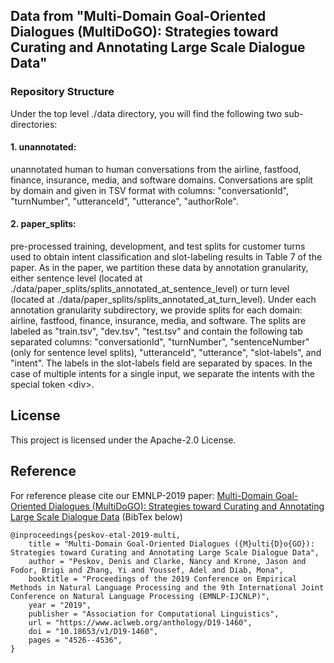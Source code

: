 ## Data from "Multi-Domain Goal-Oriented Dialogues (MultiDoGO): Strategies toward Curating and Annotating Large Scale Dialogue Data"

### Repository Structure

Under the top level ./data directory, you will find the following two sub-directories:

#### 1. unannotated: 

unannotated human to human conversations from the airline, fastfood, finance, insurance, media, and software domains. Conversations are split by domain and given in TSV format with columns: "conversationId", "turnNumber", "utteranceId", "utterance", "authorRole".

#### 2. paper_splits:

pre-processed training, development, and test splits for customer turns used to obtain intent classification and slot-labeling results in Table 7 of the paper. As in the paper, we partition these data by annotation granularity, either sentence level (located at ./data/paper_splits/splits_annotated_at_sentence_level) or turn level (located at ./data/paper_splits/splits_annotated_at_turn_level). Under each annotation granularity subdirectory, we provide splits for each domain: airline, fastfood, finance, insurance, media, and software. The splits are labeled as "train.tsv", "dev.tsv", "test.tsv" and contain the following tab separated columns: "conversationId", "turnNumber", "sentenceNumber" (only for sentence level splits), "utteranceId", "utterance", "slot-labels", and "intent". The labels in the slot-labels field are separated by spaces. In the case of multiple intents for a single input, we separate the intents with the special token \<div\>.

## License

This project is licensed under the Apache-2.0 License.

## Reference

For reference please cite our EMNLP-2019 paper: [Multi-Domain Goal-Oriented Dialogues (MultiDoGO): Strategies toward Curating and Annotating Large Scale Dialogue Data](https://www.aclweb.org/anthology/D19-1460/) (BibTex below)

```
@inproceedings{peskov-etal-2019-multi,
    title = "Multi-Domain Goal-Oriented Dialogues ({M}ulti{D}o{GO}): Strategies toward Curating and Annotating Large Scale Dialogue Data",
    author = "Peskov, Denis and Clarke, Nancy and Krone, Jason and Fodor, Brigi and Zhang, Yi and Youssef, Adel and Diab, Mona",
    booktitle = "Proceedings of the 2019 Conference on Empirical Methods in Natural Language Processing and the 9th International Joint Conference on Natural Language Processing (EMNLP-IJCNLP)",
    year = "2019",
    publisher = "Association for Computational Linguistics",
    url = "https://www.aclweb.org/anthology/D19-1460",
    doi = "10.18653/v1/D19-1460",
    pages = "4526--4536",
}
```
